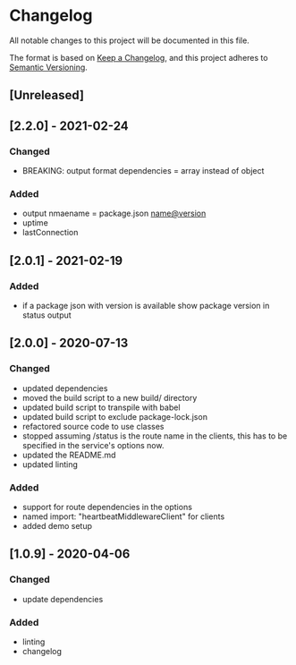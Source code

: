 # Changelog

All notable changes to this project will be documented in this file.

The format is based on [Keep a Changelog](https://keepachangelog.com/en/1.0.0/),
and this project adheres to [Semantic Versioning](https://semver.org/spec/v2.0.0.html).

## [Unreleased]

## [2.2.0] - 2021-02-24

### Changed

- BREAKING: output format dependencies = array instead of object

### Added

- output nmaename = package.json <name@version>
- uptime
- lastConnection

## [2.0.1] - 2021-02-19

### Added

- if a package json with version is available show package version in status output

## [2.0.0] - 2020-07-13

### Changed

- updated dependencies
- moved the build script to a new build/ directory
- updated build script to transpile with babel
- updated build script to exclude package-lock.json
- refactored source code to use classes
- stopped assuming /status is the route name in the clients, this has to be specified in the service's options now.
- updated the README.md
- updated linting

### Added

- support for route dependencies in the options
- named import: "heartbeatMiddlewareClient" for clients
- added demo setup

## [1.0.9] - 2020-04-06

### Changed

- update dependencies

### Added

- linting
- changelog
